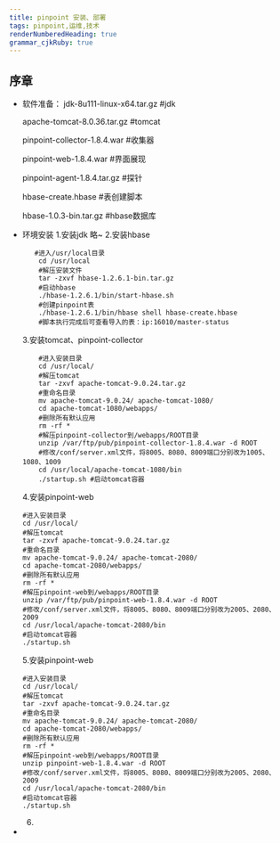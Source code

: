 ```yaml
---
title: pinpoint 安装、部署 
tags: pinpoint,运维,技术
renderNumberedHeading: true
grammar_cjkRuby: true
---
```


## 序章

 - 软件准备：
	jdk-8u111-linux-x64.tar.gz #jdk
	
	apache-tomcat-8.0.36.tar.gz #tomcat
	
	pinpoint-collector-1.8.4.war #收集器

	pinpoint-web-1.8.4.war #界面展现

	pinpoint-agent-1.8.4.tar.gz #探针

	hbase-create.hbase #表创建脚本

	hbase-1.0.3-bin.tar.gz #hbase数据库
	

 - 环境安装
	   1.安装jdk
		   略~
	  2.安装hbase
	 ``` sh?linenums
		#进入/usr/local目录
		 cd /usr/local 
		 #解压安装文件
		 tar -zxvf hbase-1.2.6.1-bin.tar.gz
		 #启动hbase
		 ./hbase-1.2.6.1/bin/start-hbase.sh
		 #创建pinpoint表
		 ./hbase-1.2.6.1/bin/hbase shell hbase-create.hbase
		 #脚本执行完成后可查看导入的表：ip:16010/master-status
	```
    3.安装tomcat、pinpoint-collector
    ```sh?linenums
		#进入安装目录
		cd /usr/local/
		#解压tomcat
		tar -zxvf apache-tomcat-9.0.24.tar.gz
		#重命名目录
		mv apache-tomcat-9.0.24/ apache-tomcat-1080/
		cd apache-tomcat-1080/webapps/
		#删除所有默认应用
		rm -rf * 
		#解压pinpoint-collector到/webapps/ROOT目录
		unzip /var/ftp/pub/pinpoint-collector-1.8.4.war -d ROOT 
		#修改/conf/server.xml文件，将8005、8080、8009端口分别改为1005、1080、1009
		cd /usr/local/apache-tomcat-1080/bin
		./startup.sh #启动tomcat容器
	```
    4.安装pinpoint-web
    ```sh?linenums
	#进入安装目录
	cd /usr/local/ 
	#解压tomcat
    tar -zxvf apache-tomcat-9.0.24.tar.gz 
	#重命名目录
    mv apache-tomcat-9.0.24/ apache-tomcat-2080/ 
    cd apache-tomcat-2080/webapps/
	#删除所有默认应用
    rm -rf * 
	#解压pinpoint-web到/webapps/ROOT目录
    unzip /var/ftp/pub/pinpoint-web-1.8.4.war -d ROOT 
	#修改/conf/server.xml文件，将8005、8080、8009端口分别改为2005、2080、2009
	cd /usr/local/apache-tomcat-2080/bin
	#启动tomcat容器
	./startup.sh 
	```
    5.安装pinpoint-web
    ```sh?linenums
	#进入安装目录
	cd /usr/local/ 
	#解压tomcat
    tar -zxvf apache-tomcat-9.0.24.tar.gz 
	#重命名目录
	mv apache-tomcat-9.0.24/ apache-tomcat-2080/ 
	cd apache-tomcat-2080/webapps/
	#删除所有默认应用
	rm -rf * 
	#解压pinpoint-web到/webapps/ROOT目录
	unzip pinpoint-web-1.8.4.war -d ROOT 
	#修改/conf/server.xml文件，将8005、8080、8009端口分别改为2005、2080、2009
	cd /usr/local/apache-tomcat-2080/bin
	#启动tomcat容器
	./startup.sh 
	```
    6.
 - 